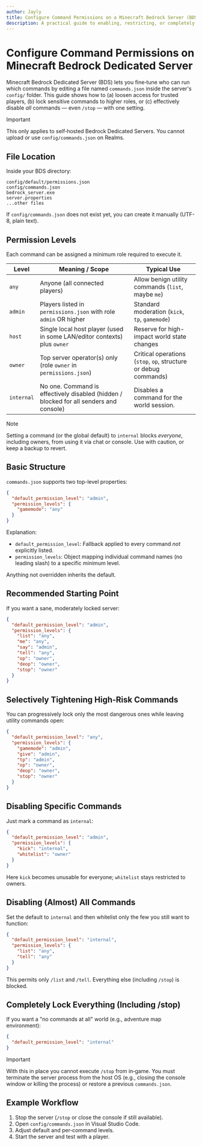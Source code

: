 ```yaml
---
author: Jayly
title: Configure Command Permissions on a Minecraft Bedrock Server (BDS)
description: A practical guide to enabling, restricting, or completely disabling Minecraft Bedrock Dedicated Server (BDS) commands by editing the BDS config/commands.json file.
---
```


# Configure Command Permissions on Minecraft Bedrock Dedicated Server

Minecraft Bedrock Dedicated Server (BDS) lets you fine‑tune who can run which commands by editing a file named `commands.json` inside the server's `config/` folder. This guide shows how to (a) loosen access for trusted players, (b) lock sensitive commands to higher roles, or (c) effectively disable _all_ commands — even `/stop` — with one setting.

> [!IMPORTANT]
> This only applies to self‑hosted Bedrock Dedicated Servers. You cannot upload or use `config/commands.json` on Realms.

## File Location

Inside your BDS directory:

```
config/default/permissions.json
config/commands.json
bedrock_server.exe
server.properties
...other files
```

If `config/commands.json` does not exist yet, you can create it manually (UTF-8, plain text).

## Permission Levels

Each command can be assigned a minimum role required to execute it.

| Level      | Meaning / Scope                                                                        | Typical Use                                                     |
| ---------- | -------------------------------------------------------------------------------------- | --------------------------------------------------------------- |
| `any`      | Anyone (all connected players)                                                         | Allow benign utility commands (`list`, maybe `me`)              |
| `admin`    | Players listed in `permissions.json` with role `admin` OR higher                       | Standard moderation (`kick`, `tp`, `gamemode`)                  |
| `host`     | Single local host player (used in some LAN/editor contexts) plus `owner`               | Reserve for high-impact world state changes                     |
| `owner`    | Top server operator(s) only (role `owner` in `permissions.json`)                       | Critical operations (`stop`, `op`, structure or debug commands) |
| `internal` | No one. Command is effectively disabled (hidden / blocked for all senders and console) | Disables a command for the world session.                       |

> [!NOTE]
> Setting a command (or the global default) to `internal` blocks _everyone_, including owners, from using it via chat or console. Use with caution, or keep a backup to revert.

## Basic Structure

`commands.json` supports two top-level properties:

```json
{
  "default_permission_level": "admin",
  "permission_levels": {
    "gamemode": "any"
  }
}
```

Explanation:

- `default_permission_level`: Fallback applied to every command _not_ explicitly listed.
- `permission_levels`: Object mapping individual command names (no leading slash) to a specific minimum level.

Anything not overridden inherits the default.

## Recommended Starting Point

If you want a sane, moderately locked server:

```json
{
  "default_permission_level": "admin",
  "permission_levels": {
    "list": "any",
    "me": "any",
    "say": "admin",
    "tell": "any",
    "op": "owner",
    "deop": "owner",
    "stop": "owner"
  }
}
```

## Selectively Tightening High‑Risk Commands

You can progressively lock only the most dangerous ones while leaving utility commands open:

```json
{
  "default_permission_level": "any",
  "permission_levels": {
    "gamemode": "admin",
    "give": "admin",
    "tp": "admin",
    "op": "owner",
    "deop": "owner",
    "stop": "owner"
  }
}
```

## Disabling Specific Commands

Just mark a command as `internal`:

```json
{
  "default_permission_level": "admin",
  "permission_levels": {
    "kick": "internal",
    "whitelist": "owner"
  }
}
```

Here `kick` becomes unusable for everyone; `whitelist` stays restricted to owners.

## Disabling (Almost) All Commands

Set the default to `internal` and then whitelist only the few you still want to function:

```json
{
  "default_permission_level": "internal",
  "permission_levels": {
    "list": "any",
    "tell": "any"
  }
}
```

This permits only `/list` and `/tell`. Everything else (including `/stop`) is blocked.

## Completely Lock Everything (Including /stop)

If you want a "no commands at all" world (e.g., adventure map environment):

```json
{
  "default_permission_level": "internal"
}
```

> [!IMPORTANT]
> With this in place you cannot execute `/stop` from in‑game. You must terminate the server process from the host OS (e.g., closing the console window or killing the process) or restore a previous `commands.json`.

## Example Workflow

1. Stop the server (`/stop` or close the console if still available).
2. Open `config/commands.json` in Visual Studio Code.
3. Adjust default and per‑command levels.
4. Start the server and test with a player.
